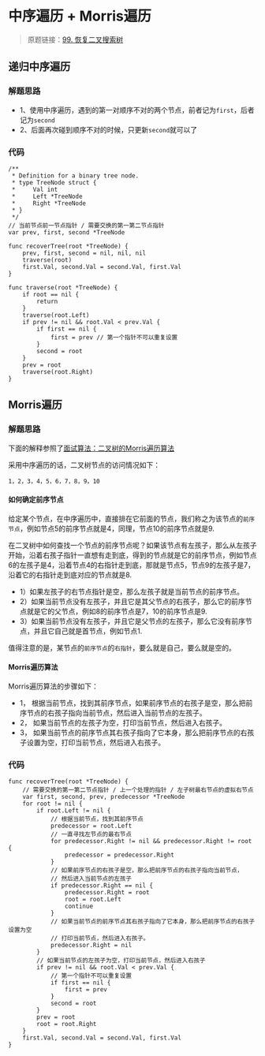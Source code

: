 # 中序遍历 + Morris遍历
> 原题链接：[99. 恢复二叉搜索树](https://leetcode-cn.com/problems/recover-binary-search-tree/)

## 递归中序遍历
### 解题思路
* 1、使用中序遍历，遇到的第一对顺序不对的两个节点，前者记为``first``，后者记为``second``
* 2、后面再次碰到顺序不对的时候，只更新``second``就可以了
### 代码

```golang
/**
 * Definition for a binary tree node.
 * type TreeNode struct {
 *     Val int
 *     Left *TreeNode
 *     Right *TreeNode
 * }
 */
// 当前节点前一节点指针 / 需要交换的第一第二节点指针
var prev, first, second *TreeNode

func recoverTree(root *TreeNode) {
	prev, first, second = nil, nil, nil
	traverse(root)
	first.Val, second.Val = second.Val, first.Val
}

func traverse(root *TreeNode) {
	if root == nil {
		return
	}
	traverse(root.Left)
	if prev != nil && root.Val < prev.Val {
		if first == nil {
			first = prev // 第一个指针不可以重复设置
		}
		second = root
	}
	prev = root
	traverse(root.Right)
}
```

## Morris遍历
### 解题思路
下面的解释参照了[面试算法：二叉树的Morris遍历算法](https://www.jianshu.com/p/484f587c967c)

采用中序遍历的话，二叉树节点的访问情况如下：
```
1，2，3，4，5，6，7，8，9，10
```
#### 如何确定前序节点
给定某个节点，在中序遍历中，直接排在它前面的节点，我们称之为该节点的``前序节点``，例如节点5的前序节点就是4，同理，节点10的前序节点就是9.

在二叉树中如何查找一个节点的前序节点呢？如果该节点有左孩子，那么从左孩子开始，沿着右孩子指针一直想有走到底，得到的节点就是它的前序节点，例如节点6的左孩子是4，沿着节点4的右指针走到底，那就是节点5，节点9的左孩子是7，沿着它的右指针走到底对应的节点就是8.

* 1）如果左孩子的右节点指针是空，那么左孩子就是当前节点的前序节点。
* 2）如果当前节点没有左孩子，并且它是其父节点的右孩子，那么它的前序节点就是它的父节点，例如8的前序节点是7，10的前序节点是9.
* 3）如果当前节点没有左孩子，并且它是父节点的左孩子，那么它没有前序节点，并且它自己就是首节点，例如节点1.

值得注意的是，某节点的``前序节点``的``右指针``，要么就是自己，要么就是空的。

#### Morris遍历算法
Morris遍历算法的步骤如下：
* 1， 根据当前节点，找到其前序节点，如果前序节点的右孩子是空，那么把前序节点的右孩子指向当前节点，然后进入当前节点的左孩子。
* 2， 如果当前节点的左孩子为空，打印当前节点，然后进入右孩子。
* 3， 如果当前节点的前序节点其右孩子指向了它本身，那么把前序节点的右孩子设置为空，打印当前节点，然后进入右孩子。

### 代码
```golang
func recoverTree(root *TreeNode) {
	// 需要交换的第一第二节点指针 / 上一个处理的指针 / 左子树最右节点的虚拟右节点
	var first, second, prev, predecessor *TreeNode
	for root != nil {
		if root.Left != nil {
			// 根据当前节点，找到其前序节点
			predecessor = root.Left
			// 一直寻找左节点的最右节点
			for predecessor.Right != nil && predecessor.Right != root {
				predecessor = predecessor.Right
			}
			// 如果前序节点的右孩子是空，那么把前序节点的右孩子指向当前节点，
			// 然后进入当前节点的左孩子
			if predecessor.Right == nil {
				predecessor.Right = root
				root = root.Left
				continue
			}
			// 如果当前节点的前序节点其右孩子指向了它本身，那么把前序节点的右孩子设置为空
			// 打印当前节点，然后进入右孩子。
			predecessor.Right = nil
		}
		// 如果当前节点的左孩子为空，打印当前节点，然后进入右孩子
		if prev != nil && root.Val < prev.Val {
			// 第一个指针不可以重复设置
			if first == nil {
				first = prev
			}
			second = root
		}
		prev = root
		root = root.Right
	}
	first.Val, second.Val = second.Val, first.Val
}

```
